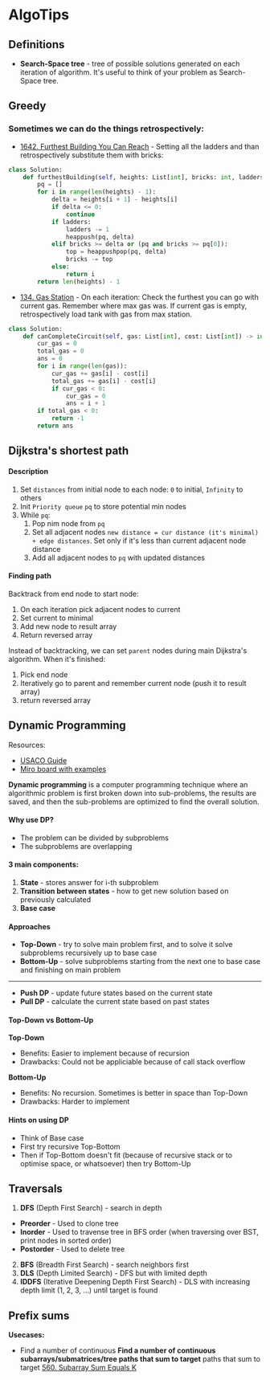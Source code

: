 # AlgoTips

## Definitions

- **Search-Space tree** - tree of possible solutions generated on each iteration of algorithm. It's useful to think of your problem as Search-Space tree.

## Greedy

### Sometimes we can do the things retrospectively:

- [1642. Furthest Building You Can Reach](https://leetcode.com/problems/furthest-building-you-can-reach/description/) - Setting all the ladders and than retrospectively substitute them with bricks:

```py
class Solution:
    def furthestBuilding(self, heights: List[int], bricks: int, ladders: int) -> int:
        pq = []
        for i in range(len(heights) - 1):
            delta = heights[i + 1] - heights[i]
            if delta <= 0:
                continue
            if ladders:
                ladders -= 1
                heappush(pq, delta)
            elif bricks >= delta or (pq and bricks >= pq[0]):
                top = heappushpop(pq, delta)
                bricks -= top
            else:
                return i
        return len(heights) - 1
```

- [134. Gas Station](https://leetcode.com/problems/gas-station/) - On each iteration: Check the furthest you can go with current gas. Remember where max gas was. If current gas is empty, retrospectively load tank with gas from max station.

```py
class Solution:
    def canCompleteCircuit(self, gas: List[int], cost: List[int]) -> int:
        cur_gas = 0
        total_gas = 0
        ans = 0
        for i in range(len(gas)):
            cur_gas += gas[i] - cost[i]
            total_gas += gas[i] - cost[i]
            if cur_gas < 0:
                cur_gas = 0
                ans = i + 1
        if total_gas < 0:
            return -1
        return ans
```

## Dijkstra's shortest path

#### Description

1. Set `distances` from initial node to each node: `0` to initial, `Infinity` to others
2. Init `Priority queue` `pq` to store potential min nodes
3. While `pq`:
   1. Pop nim node from `pq`
   2. Set all adjacent nodes `new distance = cur distance (it's minimal) + edge distances`. Set only if it's less than current adjacent node distance
   3. Add all adjacent nodes to `pq` with updated distances

#### Finding path

Backtrack from end node to start node:

1. On each iteration pick adjacent nodes to current
2. Set current to minimal
3. Add new node to result array
4. Return reversed array

Instead of backtracking, we can set `parent` nodes during main Dijkstra's algorithm. When it's finished:

1. Pick end node
2. Iteratively go to parent and remember current node (push it to result array)
3. return reversed array

## Dynamic Programming

Resources:

- [USACO Guide](https://usaco.guide/gold/intro-dp?lang=py)
- [Miro board with examples](https://miro.com/app/board/uXjVKsh2Zg4=/)

**Dynamic programming** is a computer programming technique where an algorithmic problem is first broken down into sub-problems, the results are saved, and then the sub-problems are optimized to find the overall solution.

#### Why use DP?

- The problem can be divided by subproblems
- The subproblems are overlapping

#### 3 main components:

1. **State** - stores answer for i-th subproblem
2. **Transition between states** - how to get new solution based on previously calculated
3. **Base case**

#### Approaches

- **Top-Down** - try to solve main problem first, and to solve it solve subproblems recursively up to base case
- **Bottom-Up** - solve subproblems starting from the next one to base case and finishing on main problem

---

- **Push DP** - update future states based on the current state
- **Pull DP** - calculate the current state based on past states

#### Top-Down vs Bottom-Up

**Top-Down**

- Benefits: Easier to implement because of recursion
- Drawbacks: Could not be appliciable because of call stack overflow

**Bottom-Up**

- Benefits: No recursion. Sometimes is better in space than Top-Down
- Drawbacks: Harder to implement

#### Hints on using DP

- Think of Base case
- First try recursive Top-Bottom
- Then if Top-Bottom doesn't fit (because of recursive stack or to optimise space, or whatsoever) then try Bottom-Up

## Traversals

1. **DFS** (Depth First Search) - search in depth
- **Preorder** - Used to clone tree
- **Inorder** - Used to travense tree in BFS order (when traversing over BST, print nodes in sorted order)
- **Postorder** - Used to delete tree
2. **BFS** (Breadth First Search) - search neighbors first
1. **DLS** (Depth Limited Search) - DFS but with limited depth
1. **IDDFS** (Iterative Deepening Depth First Search) - DLS with increasing depth limit (1, 2, 3, ...) until target is found

## Prefix sums

**Usecases:**

- Find a number of continuous **Find a number of continuous subarrays/submatrices/tree paths that sum to target** paths that sum to target [560. Subarray Sum Equals K](https://leetcode.com/problems/subarray-sum-equals-k/description/) 